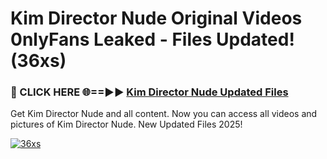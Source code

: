 # Kim Director Nude Original Videos 0nlyFans Leaked - Files Updated! (36xs)

<h3>🔴 CLICK HERE 🌐==►► <a href="https://tinyurl.com/5h6xmrr3" rel="nofollow">Kim Director Nude Updated Files</a></h3>

Get Kim Director Nude and all content. Now you can access all videos and pictures of Kim Director Nude. New Updated Files 2025!

[![36xs](https://i.imgur.com/KVD873Z.gif)](https://tinyurl.com/5h6xmrr3)
